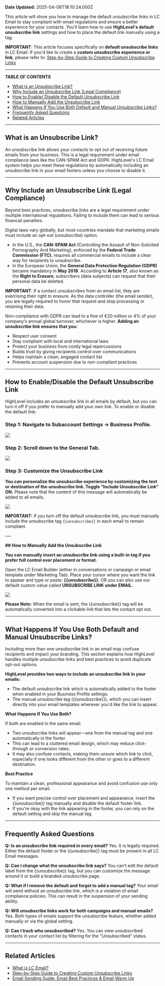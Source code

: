 **Date Updated:** 2025-04-08T18:10:24.000Z

This article will show you how to manage the default unsubscribe links in LC Email to stay compliant with email regulations and ensure a better experience for your contacts. You'll learn how to use **HighLevel's default unsubscribe link** settings and how to place the default link manually using a tag.

  
**IMPORTANT**: This article focuses specifically on **default unsubscribe links** in LC Email. If you'd like to create a **custom unsubscribe experience or link**, please refer to: [Step-by-Step Guide to Creating Custom Unsubscribe Links](https://help.gohighlevel.com/support/solutions/articles/48001175857-step-by-step-guide-to-creating-custom-unsubscribe-links)

---

**TABLE OF CONTENTS**

* [What is an Unsubscribe Link?](#What-is-an-Unsubscribe-Link?)
* [Why Include an Unsubscribe Link (Legal Compliance)](#Why-Include-an-Unsubscribe-Link-%28Legal-Compliance%29)
* [How to Enable/ Disable the Default Unsubscribe Link](#How-to-Enable/-Disable-the-Default-Unsubscribe-Link)
* [How to Manually Add the Unsubscribe Link](#How-to-Manually-Add-the-Unsubscribe-Link)
* [What Happens If You Use Both Default and Manual Unsubscribe Links?](#What-Happens-If-You-Use-Both-Default-and-Manual-Unsubscribe-Links?)
* [Frequently Asked Questions](#Frequently-Asked-Questions)
* [Related Articles](#Related-Articles)

---

## **What is an Unsubscribe Link?**

  
An unsubscribe link allows your contacts to opt out of receiving future emails from your business. This is a legal requirement under email compliance laws like the CAN-SPAM Act and GDPR. HighLevel's LC Email system helps you meet these regulations by automatically including an unsubscribe link in your email footers unless you choose to disable it.

---

## **Why Include an Unsubscribe Link (Legal Compliance)**

  
Beyond best practices, unsubscribe links are a legal requirement under multiple international regulations. Failing to include them can lead to serious financial penalties.

  
Digital laws vary globally, but most countries mandate that marketing emails must include an opt-out (unsubscribe) option.

* In the U.S., the **CAN-SPAM Act** (Controlling the Assault of Non-Solicited Pornography And Marketing), enforced by the **Federal Trade Commission (FTC)**, requires all commercial emails to include a clear way for recipients to unsubscribe.
* In the European Union, the **General Data Protection Regulation (GDPR)** became mandatory in **May 2018**. According to **Article 17**, also known as the **Right to Erasure**, subscribers (data subjects) can request that their personal data be deleted.

  
**IMPORTANT**: If a contact unsubscribes from an email list, they are exercising their right to erasure. As the data controller (the email sender), you are legally required to honor that request and stop processing or retaining their data.

  
Non-compliance with GDPR can lead to a fine of €20 million or 4% of your company’s annual global turnover, whichever is higher. **Adding an unsubscribe link ensures that you:**

  
* Respect user consent
* Stay compliant with local and international laws
* Protect your business from costly legal repercussions
* Builds trust by giving recipients control over communications
* Helps maintain a clean, engaged contact list
* Prevents account suspension due to non-compliant practices

---

## **How to Enable/Disable the Default Unsubscribe Link**

HighLevel includes an unsubscribe link in all emails by default, but you can turn it off if you prefer to manually add your own link. To enable or disable the default link:

### **Step 1:** Navigate to Subaccount Settings → Business Profile.

**![](https://s3.amazonaws.com/cdn.freshdesk.com/data/helpdesk/attachments/production/155044100029/original/jPgWkvjShX9JZwTacRfVwdZi-Fl8mwG30Q.png?1743083285)**

### **Step 2:** Scroll down to the General Tab.

**![](https://s3.amazonaws.com/cdn.freshdesk.com/data/helpdesk/attachments/production/155044100189/original/CfTkTKvr4DtFzTfisOmVp9OTuVUC_bhSqw.png?1743083377)**

### **Step 3:** Customize the Unsubscribe Link

**You can personalize the unsubscribe experience by customizing the text or destination of the unsubscribe link. Toggle “Include Unsubscribe Link” ON.** Please note that the content of this message will automatically be added to all emails.

**![](https://s3.amazonaws.com/cdn.freshdesk.com/data/helpdesk/attachments/production/155044100498/original/_RCWSNzTAdH2audMXJAVTC7oNhavLjklWQ.gif?1743083598)**

**IMPORTANT:** If you turn off the default unsubscribe link, you must manually include the unsubscribe tag `{{unsubscribe}}` in each email to remain compliant.

**---**

**## How to Manually Add the Unsubscribe Link**

  
**You can manually insert an unsubscribe link using a built-in tag if you prefer full control over placement or format.**

  
Open the LC Email Builder (either in conversations or campaign or email template under Marketing Tab). Place your cursor where you want the link to appear and type or paste: **{{unsubscribe}}**. OR you can also use our default custom value called **UNSUBSCRIBE LINK under EMAIL.** 

  
**![](https://s3.amazonaws.com/cdn.freshdesk.com/data/helpdesk/attachments/production/155044102505/original/4ten5iXcnoVcQ3IAmA-JQWkblQdKsg-H0g.gif?1743084767)**
  
  
**Please Note:** When the email is sent, the {{unsubscribe}} tag will be automatically converted into a clickable link that lets the contact opt out.

---

## **What Happens If You Use Both Default and Manual Unsubscribe Links?**

Including more than one unsubscribe link in an email may confuse recipients and impact your branding. This section explains how HighLevel handles multiple unsubscribe links and best practices to avoid duplicate opt-out options.

  
**HighLevel provides two ways to include an unsubscribe link in your emails:**

  
* The default unsubscribe link which is automatically added to the footer when enabled in your Business Profile settings.
* The manual unsubscribe tag ({{unsubscribe}}), which you can insert directly into your email templates wherever you'd like the link to appear.

**What Happens If You Use Both?**  
  
If both are enabled in the same email:

  
* Two unsubscribe links will appear—one from the manual tag and one automatically in the footer.
* This can lead to a cluttered email design, which may reduce click-through or conversion rates.
* It may also confuse contacts, making them unsure which link to click, especially if one looks different from the other or goes to a different destination.

**Best Practice**  
  
To maintain a clean, professional appearance and avoid confusion use only one method per email.

  
* If you want precise control over placement and appearance, insert the {{unsubscribe}} tag manually and disable the default footer link.
* If you're okay with the link appearing in the footer, you can rely on the default setting and skip the manual tag.

---

## **Frequently Asked Questions**

**Q: Is an unsubscribe link required in every email?** 
Yes. It is legally required. Either the default footer or the {{unsubscribe}} tag must be present in all LC Email messages.

**Q: Can I change what the unsubscribe link says?** 
You can’t edit the default label from the {{unsubscribe}} tag, but you can customize the message around it or build a branded unsubscribe page.

**Q: What if I remove the default and forget to add a manual tag?** 
Your email will send without an unsubscribe link, which is a violation of email compliance policies. This can result in the suspension of your sending ability.

**Q: Will unsubscribe links work for both campaigns and manual emails?** 
Yes. Both types of emails support the unsubscribe feature, whether added manually or via the global setting.

**Q: Can I track who unsubscribed?** 
Yes. You can view unsubscribed contacts in your contact list by filtering for the "Unsubscribed" status.

---

## **Related Articles**

* **[](https://help.gohighlevel.com/support/solutions/articles/48001220605-what-is-lc-email-)**[](https://help.gohighlevel.com/support/solutions/articles/48001220605-what-is-lc-email-)[What is LC Email?](https://help.gohighlevel.com/support/solutions/articles/48001220605-what-is-lc-email-)
* [Step-by-Step Guide to Creating Custom Unsubscribe Links](https://help.gohighlevel.com/support/solutions/articles/48001175857-step-by-step-guide-to-creating-custom-unsubscribe-links)
* [Email Sending Guide: Email Best Practices & Email Warm Up](https://help.gohighlevel.com/support/solutions/articles/155000001021-email-sending-guide-email-best-practices-email-warm-up)[](https://help.gohighlevel.com/support/solutions/articles/155000001021-email-sending-guide-email-best-practices-email-warm-up)**[](https://help.gohighlevel.com/support/solutions/articles/155000001021-email-sending-guide-email-best-practices-email-warm-up)**